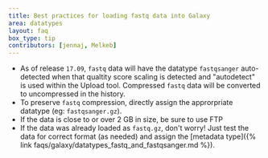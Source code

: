 ```yaml
---
title: Best practices for loading fastq data into Galaxy
area: datatypes
layout: faq
box_type: tip
contributors: [jennaj, Melkeb]
---
```


- As of release `17.09`, `fastq` data will have the datatype `fastqsanger` auto-detected when that qualtity score scaling is detected and "autodetect" is used within the Upload tool. Compressed `fastq` data will be converted to uncompressed in the history.
- To preserve `fastq` compression, directly assign the approrpriate datatype (eg: `fastqsanger.gz`).
- If the data is close to or over 2 GB in size, be sure to use FTP
- If the data was already loaded as `fastq.gz`, don't worry! Just test the data for correct format (as needed) and assign the [metadata type]({% link faqs/galaxy/datatypes_fastq_and_fastqsanger.md %}).
